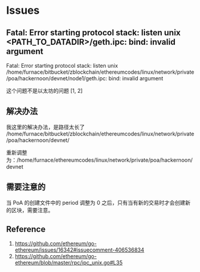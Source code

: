# Issues

## Fatal: Error starting protocol stack: listen unix <PATH_TO_DATADIR>/geth.ipc: bind: invalid argument
Fatal: Error starting protocol stack: listen unix /home/furnace/bitbucket/zblockchain/ethereumcodes/linux/network/private/poa/hackernoon/devnet/node1/geth.ipc: bind: invalid argument

这个问题不是以太坊的问题 [1, 2]

## 解决办法
我这里的解决办法，是路径太长了 /home/furnace/bitbucket/zblockchain/ethereumcodes/linux/network/private/poa/hackernoon/devnet/

重新调整为：/home/furnace/ethereumcodes/linux/network/private/poa/hackernoon/devnet

## 需要注意的
当 PoA 的创建文件中的 period 调整为 0 之后，只有当有新的交易时才会创建新的区块，需要注意。


## Reference
1. https://github.com/ethereum/go-ethereum/issues/16342#issuecomment-406536834
2. https://github.com/ethereum/go-ethereum/blob/master/rpc/ipc_unix.go#L35
